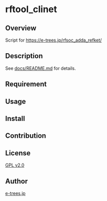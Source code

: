 rftool_clinet
===

## Overview

Script for https://e-trees.jp/rfsoc_adda_refket/

## Description

See [docs/README.md](docs/README.md) for details.

## Requirement

## Usage

## Install

## Contribution

## License
[GPL v2.0](https://github.com/e-trees/rftool_client/blob/master/LICENSE)


## Author
[e-trees.jp](http://e-trees.jp)


